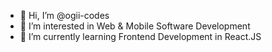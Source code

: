 - 👋 Hi, I’m @ogii-codes
- 👀 I’m interested in Web & Mobile Software Development
- 🌱 I’m currently learning Frontend Development in React.JS


<!---
ogii-codes/ogii-codes is a ✨ special ✨ repository because its `README.md` (this file) appears on your GitHub profile.
You can click the Preview link to take a look at your changes.
--->
